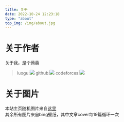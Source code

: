 ```yaml
---
title: 关于
date: 2022-10-24 12:23:18
type: "about"
top_img: /img/about.jpg
---
```

# 关于作者
关于我，是个蒟蒻
> luogu:[![](https://img.shields.io/badge/Luogu-mushvase-green)](https://www.luogu.com.cn/user/289608)
> github:[![](https://img.shields.io/badge/github-felixesintot-blueviolet)](https://github.com/felixesintot/)
> codeforces:[![](https://img.shields.io/badge/codeforces-felixesintot-blue)](https://codeforces.com/profile/felixesintot)
# 关于图片
本站主页随机图片来自[这里](https://picsum.photos)  
其余所有图片来自bing壁纸，其中文章cover每19篇循环一次